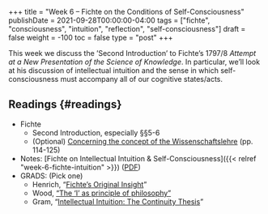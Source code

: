 +++
title = "Week 6 – Fichte on the Conditions of Self-Consciousness"
publishDate = 2021-09-28T00:00:00-04:00
tags = ["fichte", "consciousness", "intuition", "reflection", "self-consciousness"]
draft = false
weight = -100
toc = false
type = "post"
+++

This week we discuss the &rsquo;Second Introduction&rsquo; to Fichte&rsquo;s 1797/8 _Attempt at a New
Presentation of the Science of Knowledge_. In particular, we&rsquo;ll look at his
discussion of intellectual intuition and the sense in which self-consciousness must
accompany all of our cognitive states/acts.


## Readings {#readings}

-   Fichte
    -   Second Introduction, especially §§5-6
    -   (Optional) [Concerning the concept of the Wissenschaftslehre](/materials/readings/fichte-concept.pdf) (pp. 114-125)
-   Notes: [Fichte on Intellectual Intuition & Self-Consciousness]({{< relref "week-6-fichte-intuition" >}}) ([PDF](/materials/handouts/week-6-fichte-intuition.pdf))
-   GRADS: (Pick one)
    -   Henrich, &ldquo;[Fichte&rsquo;s Original Insight](/materials/readings/henrich-fichte.pdf)&rdquo;
    -   Wood, [&ldquo;The &lsquo;I&rsquo; as principle of philosophy&rdquo;](https://www.dropbox.com/s/j84sckz3li2w05a/wood2000%5Fthe%5F%25E2%2580%259Ci%25E2%2580%259D%5Fas%5Fprinciple%5Fof%5Fpractical%5Fphilosophy.pdf?dl=0%0A)
    -   Gram, &ldquo;[Intellectual Intuition: The Continuity Thesis](/materials/readings/gram-intuition.pdf)&rdquo;
